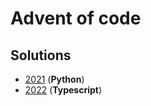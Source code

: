 # Advent of code

## Solutions

- [2021](https://github.com/masmeert/advent-of-code/blob/master/2021) (**Python**)
- [2022](https://github.com/masmeert/advent-of-code/blob/master/2022) (**Typescript**)
